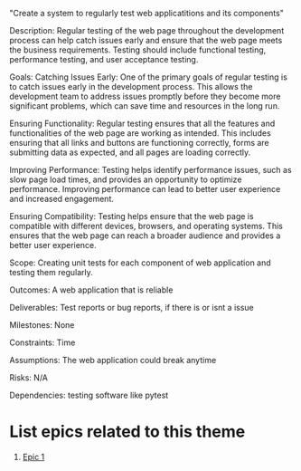 "Create a system to regularly test web applicatitions and its components"

Description: Regular testing of the web page throughout the development process can help catch issues early and ensure that the web page meets the business requirements. Testing should include functional testing, performance testing, and user acceptance testing.

Goals: 
Catching Issues Early: One of the primary goals of regular testing is to catch issues early in the development process. This allows the development team to address issues promptly before they become more significant problems, which can save time and resources in the long run.

Ensuring Functionality: Regular testing ensures that all the features and functionalities of the web page are working as intended. This includes ensuring that all links and buttons are functioning correctly, forms are submitting data as expected, and all pages are loading correctly.

Improving Performance: Testing helps identify performance issues, such as slow page load times, and provides an opportunity to optimize performance. Improving performance can lead to better user experience and increased engagement.

Ensuring Compatibility: Testing helps ensure that the web page is compatible with different devices, browsers, and operating systems. This ensures that the web page can reach a broader audience and provides a better user experience.

Scope: Creating unit tests for each component of web application and testing them regularly.

Outcomes: A web application that is reliable

Deliverables: Test reports or bug reports, if there is or isnt a issue 

Milestones: None

Constraints: Time 

Assumptions: The web application could break anytime

Risks: N/A

Dependencies: testing software like pytest


# List epics related to this theme
1. [Epic 1](documentation/templates/theme/initiatives/epics/epic_template.md)